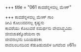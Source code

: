 +++
title = "061 ಕಾವಡೆನ್ನಳವಲ್ಲ ಮೇಣ್"

+++
ಕಾವಡೆನ್ನಳವಲ್ಲ ಮೇಣ್ ಗಾಂ  
ಡೀವಿ ಕೊಲುವವನಲ್ಲ ಕೃಷ್ಣನು  
ಕಾವರೆಯು ಕೊಲುವರೆ ಸಮರ್ಥನು ವೇದಸಿದ್ಧವಿದು  
ಜೀವಜಾತಕ್ಕೊಡೆಯನಾ ರಾ  
ಜೀವನಾಭನು ಬರಿಯಹಂಕಾ  
ರಾವಲಂಬನದಿಂದ ಕೆಡುತಿಹುದಖಿಳ ಜಗವೆಂದ     ॥61॥